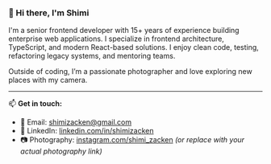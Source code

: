 ### 👋 Hi there, I'm Shimi

I'm a senior frontend developer with 15+ years of experience building enterprise web applications. I specialize in frontend architecture, TypeScript, and modern React-based solutions. I enjoy clean code, testing, refactoring legacy systems, and mentoring teams.  

Outside of coding, I’m a passionate photographer and love exploring new places with my camera.

---

📫 **Get in touch:**

- 📧 Email: [shimizacken@gmail.com](mailto:shimizacken@gmail.com)  
- 💼 LinkedIn: [linkedin.com/in/shimizacken](https://www.linkedin.com/in/shimizacken)  
- 📷 Photography: [instagram.com/shimi_zacken](https://www.instagram.com/shimi_zacken) *(or replace with your actual photography link)*  
